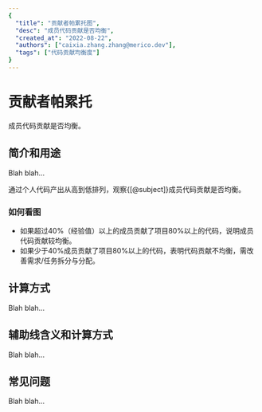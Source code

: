 ```yaml
---
{
  "title": "贡献者帕累托图",
  "desc": "成员代码贡献是否均衡",
  "created_at": "2022-08-22",
  "authors": ["caixia.zhang.zhang@merico.dev"],
  "tags": ["代码贡献均衡度"]
}
---
```

# 贡献者帕累托

成员代码贡献是否均衡。

## 简介和用途

Blah blah...

<div data-section="abstract">

通过个人代码产出从高到低排列，观察{[@subject]}成员代码贡献是否均衡。

<div data-section="how-to-read-chart">

### 如何看图

- 如果超过40%（经验值）以上的成员贡献了项目80%以上的代码，说明成员代码贡献较均衡。
- 如果少于40%成员贡献了项目80%以上的代码，表明代码贡献不均衡，需改善需求/任务拆分与分配。

</div>

</div>

## 计算方式

Blah blah...

## 辅助线含义和计算方式

Blah blah...

## 常见问题

Blah blah...
